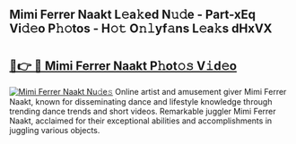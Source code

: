 ## Mimi Ferrer Naakt L𝚎a𝚔ed N𝚞𝚍e - Part-xEq Vi𝚍𝚎o P𝚑𝚘tos - H𝚘𝚝 O𝚗𝚕yf𝚊ns L𝚎a𝚔s dHxVX

# <h2><a href="http://kfapux.oniu.top/?m=Mimi+Ferrer+Naakt">🔗👉 🔴 Mimi Ferrer Naakt P𝚑ot𝚘𝚜 V𝚒d𝚎o</a></h2>

[![Mimi Ferrer Naakt Nu𝚍e𝚜](https://i.imgur.com/0qMVB7G.gif)](http://kfapux.oniu.top/?m=Mimi+Ferrer+Naakt)
Online artist and amusement giver Mimi Ferrer Naakt, known for disseminating dance and lifestyle knowledge through trending dance trends and short videos. Remarkable juggler Mimi Ferrer Naakt, acclaimed for their exceptional abilities and accomplishments in juggling various objects.  

